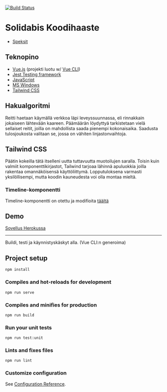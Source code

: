 [![Build Status](https://travis-ci.org/enderi/feikkiopas.svg?branch=master)](https://travis-ci.org/enderi/feikkiopas)

# Solidabis Koodihaaste
- [Speksit](https://koodihaaste.solidabis.com/)
## Teknopino
- [Vue.js](https://vuejs.org/) (projekti luotu w/ [Vue CLI](https://cli.vuejs.org/))
- [Jest Testing framework](https://jestjs.io/)
- [JavaScript](https://en.wikipedia.org/wiki/JavaScript)
- [MS Windows](https://en.wikipedia.org/wiki/Microsoft_Windows)
- [Tailwind CSS](https://tailwindcss.com/)

## Hakualgoritmi
Reitti haetaan käymällä verkkoa läpi leveyssuunnassa, eli rinnakkain jokaiseen lähtevään kaareen. Päämäärän löydyttyä tarkistetaan vielä sellaiset reitit, joilla on mahdollista saada pienempi kokonaisaika. Saadusta tulosjoukosta valitaan se, jossa on vähiten linjastonvaihtoja.

## Tailwind CSS
Päätin kokeilla tätä itselleni uutta tuttavuutta muotoilujen saralla. Toisin kuin valmiit komponenttikirjastot, Tailwind tarjoaa lähinnä apuluokkia joilla rakentaa omannäköisensä käyttöliittymä. Lopputuloksena varmasti yksilöllisempi, mutta koodin kauneudesta voi olla montaa mieltä.

### Timeline-komponentti
Timeline-komponentti on otettu ja modifioita [täältä](https://vuejsexamples.com/a-simple-timeline-panel/)

## Demo
[Sovellus Herokussa](https://pacific-river-34792.herokuapp.com/)

---
Buildi, testi ja käynnistyskäskyt alla. (Vue CLI:n generoima)
## Project setup
```
npm install
```

### Compiles and hot-reloads for development
```
npm run serve
```

### Compiles and minifies for production
```
npm run build
```

### Run your unit tests
```
npm run test:unit
```

### Lints and fixes files
```
npm run lint
```

### Customize configuration
See [Configuration Reference](https://cli.vuejs.org/config/).
